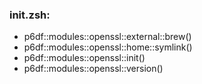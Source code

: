 ### init.zsh:
- p6df::modules::openssl::external::brew()
- p6df::modules::openssl::home::symlink()
- p6df::modules::openssl::init()
- p6df::modules::openssl::version()

